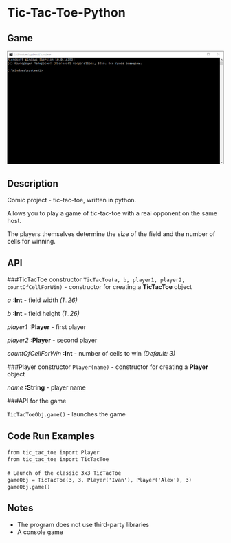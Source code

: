 # Tic-Tac-Toe-Python

## Game

![Game](https://github.com/KiShiVi/Tic-Tac-Toe-Python/blob/main/Media/gameExample.gif)

## Description

Comic project - tic-tac-toe, written in python. 

Allows you to play a game of tic-tac-toe with a real opponent on the same host. 

The players themselves determine the size of the field and the number of cells for winning.

## API

###TicTacToe constructor
```TicTacToe(a, b, player1, player2, countOfCellForWin)``` - constructor for creating a __TicTacToe__ object  

_a_ __:Int__ - field width _(1..26)_

_b_ __:Int__ - field height _(1..26)_

_player1_ __:Player__ - first player

_player2_ __:Player__ - second player

_countOfCellForWin_ __:Int__ - number of cells to win _(Default: 3)_

###Player constructor
```Player(name)``` - constructor for creating a __Player__ object 

_name_ __:String__ - player name

###API for the game

```TicTacToeObj.game()``` - launches the game

## Code Run Examples

```
from tic_tac_toe import Player
from tic_tac_toe import TicTacToe

# Launch of the classic 3x3 TicTacToe
gameObj = TicTacToe(3, 3, Player('Ivan'), Player('Alex'), 3) 
gameObj.game()
```
## Notes
- The program does not use third-party libraries
- A console game 
